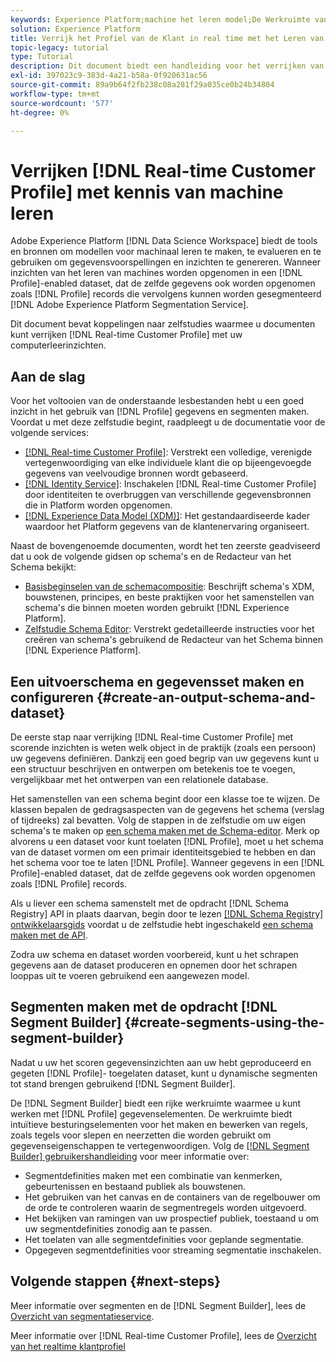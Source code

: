 ```yaml
---
keywords: Experience Platform;machine het leren model;De Werkruimte van de Wetenschap van Gegevens;In real time het Profiel van de Klant;populaire onderwerpen;machine het leren inzicht
solution: Experience Platform
title: Verrijk het Profiel van de Klant in real time met het Leren van de Machine Inzichten
topic-legacy: tutorial
type: Tutorial
description: Dit document biedt een handleiding voor het verrijken van realtime klantprofiel met kennis van machinaal leren.
exl-id: 397023c9-383d-4a21-b58a-0f920631ac56
source-git-commit: 89a9b64f2fb238c08a281f29a035ce0b24b34804
workflow-type: tm+mt
source-wordcount: '577'
ht-degree: 0%

---
```


# Verrijken [!DNL Real-time Customer Profile] met kennis van machine leren

Adobe Experience Platform [!DNL Data Science Workspace] biedt de tools en bronnen om modellen voor machinaal leren te maken, te evalueren en te gebruiken om gegevensvoorspellingen en inzichten te genereren. Wanneer inzichten van het leren van machines worden opgenomen in een [!DNL Profile]-enabled dataset, dat de zelfde gegevens ook worden opgenomen zoals [!DNL Profile] records die vervolgens kunnen worden gesegmenteerd [!DNL Adobe Experience Platform Segmentation Service].

Dit document bevat koppelingen naar zelfstudies waarmee u documenten kunt verrijken [!DNL Real-time Customer Profile] met uw computerleerinzichten.

## Aan de slag

Voor het voltooien van de onderstaande lesbestanden hebt u een goed inzicht in het gebruik van [!DNL Profile] gegevens en segmenten maken. Voordat u met deze zelfstudie begint, raadpleegt u de documentatie voor de volgende services:

- [[!DNL Real-time Customer Profile]](../../profile/home.md): Verstrekt een volledige, verenigde vertegenwoordiging van elke individuele klant die op bijeengevoegde gegevens van veelvoudige bronnen wordt gebaseerd.
- [[!DNL Identity Service]](../../identity-service/home.md): Inschakelen [!DNL Real-time Customer Profile] door identiteiten te overbruggen van verschillende gegevensbronnen die in Platform worden opgenomen.
- [[!DNL Experience Data Model (XDM)]](../../xdm/home.md): Het gestandaardiseerde kader waardoor het Platform gegevens van de klantenervaring organiseert.

Naast de bovengenoemde documenten, wordt het ten zeerste geadviseerd dat u ook de volgende gidsen op schema&#39;s en de Redacteur van het Schema bekijkt:

- [Basisbeginselen van de schemacompositie](../../xdm/schema/composition.md): Beschrijft schema&#39;s XDM, bouwstenen, principes, en beste praktijken voor het samenstellen van schema&#39;s die binnen moeten worden gebruikt [!DNL Experience Platform].
- [Zelfstudie Schema Editor](../../xdm/tutorials/create-schema-ui.md): Verstrekt gedetailleerde instructies voor het creëren van schema&#39;s gebruikend de Redacteur van het Schema binnen [!DNL Experience Platform].

## Een uitvoerschema en gegevensset maken en configureren {#create-an-output-schema-and-dataset}

De eerste stap naar verrijking [!DNL Real-time Customer Profile] met scorende inzichten is weten welk object in de praktijk (zoals een persoon) uw gegevens definiëren. Dankzij een goed begrip van uw gegevens kunt u een structuur beschrijven en ontwerpen om betekenis toe te voegen, vergelijkbaar met het ontwerpen van een relationele database.

Het samenstellen van een schema begint door een klasse toe te wijzen. De klassen bepalen de gedragsaspecten van de gegevens het schema (verslag of tijdreeks) zal bevatten. Volg de stappen in de zelfstudie om uw eigen schema&#39;s te maken op [een schema maken met de Schema-editor](../../xdm/tutorials/create-schema-ui.md). Merk op alvorens u een dataset voor kunt toelaten [!DNL Profile], moet u het schema van de dataset vormen om een primair identiteitsgebied te hebben en dan het schema voor toe te laten [!DNL Profile]. Wanneer gegevens in een [!DNL Profile]-enabled dataset, dat de zelfde gegevens ook worden opgenomen zoals [!DNL Profile] records.

Als u liever een schema samenstelt met de opdracht [!DNL Schema Registry] API in plaats daarvan, begin door te lezen [[!DNL Schema Registry] ontwikkelaarsgids](../../xdm/api/getting-started.md) voordat u de zelfstudie hebt ingeschakeld [een schema maken met de API](../../xdm/tutorials/create-schema-api.md).

Zodra uw schema en dataset worden voorbereid, kunt u het schrapen gegevens aan de dataset produceren en opnemen door het schrapen looppas uit te voeren gebruikend een aangewezen model.

## Segmenten maken met de opdracht [!DNL Segment Builder] {#create-segments-using-the-segment-builder}

Nadat u uw het scoren gegevensinzichten aan uw hebt geproduceerd en gegeten [!DNL Profile]- toegelaten dataset, kunt u dynamische segmenten tot stand brengen gebruikend [!DNL Segment Builder].

De [!DNL Segment Builder] biedt een rijke werkruimte waarmee u kunt werken met [!DNL Profile] gegevenselementen. De werkruimte biedt intuïtieve besturingselementen voor het maken en bewerken van regels, zoals tegels voor slepen en neerzetten die worden gebruikt om gegevenseigenschappen te vertegenwoordigen. Volg de [[!DNL Segment Builder] gebruikershandleiding](../../segmentation/ui/segment-builder.md) voor meer informatie over:

- Segmentdefinities maken met een combinatie van kenmerken, gebeurtenissen en bestaand publiek als bouwstenen.
- Het gebruiken van het canvas en de containers van de regelbouwer om de orde te controleren waarin de segmentregels worden uitgevoerd.
- Het bekijken van ramingen van uw prospectief publiek, toestaand u om uw segmentdefinities zonodig aan te passen.
- Het toelaten van alle segmentdefinities voor geplande segmentatie.
- Opgegeven segmentdefinities voor streaming segmentatie inschakelen.

## Volgende stappen {#next-steps}

Meer informatie over segmenten en de [!DNL Segment Builder], lees de [Overzicht van segmentatieservice](../../segmentation/home.md).

Meer informatie over [!DNL Real-time Customer Profile], lees de [Overzicht van het realtime klantprofiel](../../profile/home.md)
